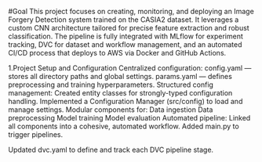 #Goal
This project focuses on creating, monitoring, and deploying an Image Forgery Detection system trained on the CASIA2 dataset. It leverages a custom CNN architecture tailored for precise feature extraction and robust classification. The pipeline is fully integrated with MLflow for experiment tracking, DVC for dataset and workflow management, and an automated CI/CD process that deploys to AWS via Docker and GitHub Actions.

1.Project Setup and Configuration
Centralized configuration:
  config.yaml — stores all directory paths and global settings.
  params.yaml — defines preprocessing and training hyperparameters.
Structured config management:
  Created entity classes for strongly-typed configuration handling.
  Implemented a Configuration Manager (src/config) to load and manage settings.
Modular components for:
  Data ingestion
  Data preprocessing
  Model training
  Model evaluation
Automated pipeline:
  Linked all components into a cohesive, automated workflow.
  Added main.py to trigger pipelines.

Updated dvc.yaml to define and track each DVC pipeline stage.

